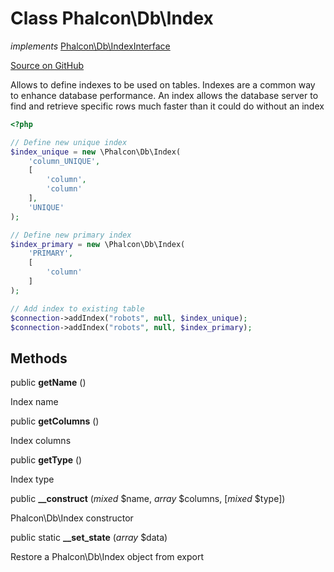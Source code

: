 # Class **Phalcon\\Db\\Index**

*implements* [Phalcon\Db\IndexInterface](/en/3.1.2/api/Phalcon_Db_IndexInterface)

<a href="https://github.com/phalcon/cphalcon/blob/master/phalcon/db/index.zep" class="btn btn-default btn-sm">Source on GitHub</a>

Allows to define indexes to be used on tables. Indexes are a common way
to enhance database performance. An index allows the database server to find
and retrieve specific rows much faster than it could do without an index

```php
<?php

// Define new unique index
$index_unique = new \Phalcon\Db\Index(
    'column_UNIQUE',
    [
        'column',
        'column'
    ],
    'UNIQUE'
);

// Define new primary index
$index_primary = new \Phalcon\Db\Index(
    'PRIMARY',
    [
        'column'
    ]
);

// Add index to existing table
$connection->addIndex("robots", null, $index_unique);
$connection->addIndex("robots", null, $index_primary);

```


## Methods
public  **getName** ()

Index name



public  **getColumns** ()

Index columns



public  **getType** ()

Index type



public  **__construct** (*mixed* $name, *array* $columns, [*mixed* $type])

Phalcon\\Db\\Index constructor



public static  **__set_state** (*array* $data)

Restore a Phalcon\\Db\\Index object from export



